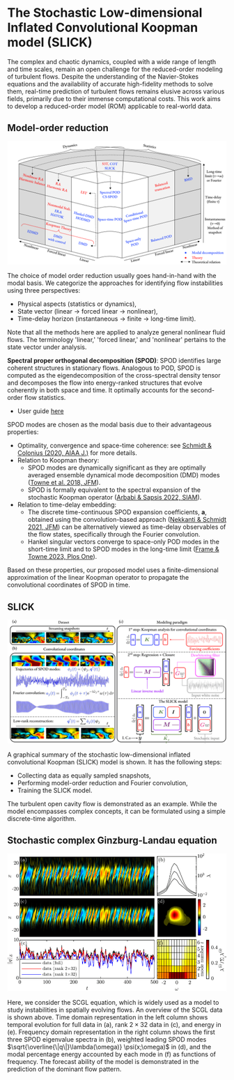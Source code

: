 # The Stochastic Low-dimensional Inflated Convolutional Koopman model (SLICK)

The complex and chaotic dynamics, coupled with a wide range of length and time scales, remain an open challenge for the reduced-order modeling of turbulent flows.
Despite the understanding of the Navier-Stokes equations and the availability of accurate high-fidelity methods to solve them, real-time prediction of turbulent flows remains elusive across various fields, primarily due to their immense computational costs. This work aims to develop a reduced-order model (ROM) applicable to real-world data.

## Model-order reduction

![Alt text](Modal_analysis_schematic.png)

The choice of model order reduction usually goes hand-in-hand with the modal basis.
We categorize the approaches for identifying flow instabilities using three perspectives:
* Physical aspects (statistics or dynamics),
* State vector (linear $\to$ forced linear $\to$ nonlinear),
* Time-delay horizon (instantaneous $\to$ finite $\to$ long-time limit).
  
Note that all the methods here are applied to analyze general nonlinear fluid flows. The terminology 'linear,' 'forced linear,' and 'nonlinear' pertains to the state vector under analysis.

__Spectral proper orthogonal decomposition (SPOD)__:
SPOD identifies large coherent structures in stationary flows. Analogous to POD, SPOD is computed as the eigendecomposition of the cross-spectral density tensor and decomposes the flow into energy-ranked structures that evolve coherently in both space and time. It optimally accounts for the second-order flow statistics.

   * User guide [here](https://www.mathworks.com/matlabcentral/fileexchange/65683-spectral-proper-orthogonal-decomposition-spod)
     
SPOD modes are chosen as the modal basis due to their advantageous properties:

* Optimality, convergence and space-time coherence: see [Schmidt & Colonius (2020, AIAA J.)](https://doi.org/10.2514/1.J058809) for more details. 
* Relation to Koopman theory:
     *   SPOD modes are dynamically significant as they are optimally averaged ensemble dynamical mode decomposition (DMD) modes ([Towne et al. 2018, JFM](https://doi.org/10.1017/jfm.2018.283)).
     *   SPOD is formally equivalent to the spectral expansion of the stochastic Koopman operator ([Arbabi & Sapsis 2022, SIAM](https://doi.org/10.1137/20M1359833)). 
* Relation to time-delay embedding: 
     * The discrete time-continuous SPOD expansion coefficients, $\mathbf{a}$, obtained using the convolution-based approach ([Nekkanti & Schmidt 2021, JFM](https://doi.org/10.1017/jfm.2021.681)) can be alternatively viewed as time-delay observables of the flow states, specifically through the Fourier convolution. 
     * Hankel singular vectors converge to space-only POD modes in the short-time limit and to SPOD modes in the long-time limit ([Frame & Towne 2023, Plos One](https://doi.org/10.1371/journal.pone.0289637)).

Based on these properties, our proposed model uses a finite-dimensional approximation of the linear Koopman operator to propagate the convolutional coordinates of SPOD in time.

## SLICK

![SLICK overview](Koopman_SPOD_schematic.png)


A graphical summary of the stochastic low-dimensional inflated convolutional Koopman (SLICK) model is shown. It has the following steps: 
* Collecting data as equally sampled snapshots,
* Performing model-order reduction and Fourier convolution,
* Training the SLICK model.

The turbulent open cavity flow is demonstrated as an example. 
While the model encompasses complex concepts, it can be formulated using a simple discrete-time algorithm.

## Stochastic complex Ginzburg-Landau equation

![SCGL overview](SCGL_nonlinear_correlated_full.png)

Here, we consider the SCGL equation, which is widely used as a model to study instabilities in spatially evolving flows. An overview of the SCGL data is shown above.
Time domain representation in the left column shows temporal evolution for full data in (a), rank $2\times 32$ data in (c), and energy in (e). Frequency domain representation in the right column shows the first three SPOD eigenvalue spectra in (b), weighted leading SPOD modes $\sqrt{\overline{\|q\|}\lambda(\omega)} \psi(x;\omega)$ in (d), and the modal percentage energy accounted by each mode in (f) as functions of frequency. The forecast ability of the model is demonstrated in the prediction of the dominant flow pattern.


